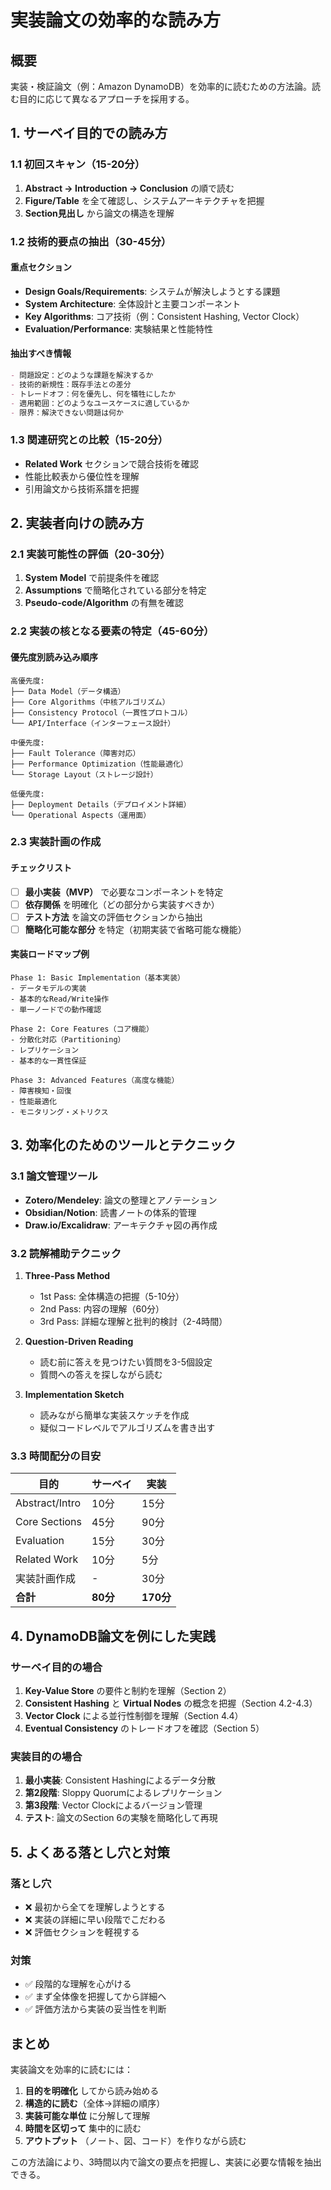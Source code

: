 # 実装論文の効率的な読み方

## 概要
実装・検証論文（例：Amazon DynamoDB）を効率的に読むための方法論。読む目的に応じて異なるアプローチを採用する。

## 1. サーベイ目的での読み方

### 1.1 初回スキャン（15-20分）
1. **Abstract → Introduction → Conclusion** の順で読む
2. **Figure/Table** を全て確認し、システムアーキテクチャを把握
3. **Section見出し** から論文の構造を理解

### 1.2 技術的要点の抽出（30-45分）
#### 重点セクション
- **Design Goals/Requirements**: システムが解決しようとする課題
- **System Architecture**: 全体設計と主要コンポーネント
- **Key Algorithms**: コア技術（例：Consistent Hashing, Vector Clock）
- **Evaluation/Performance**: 実験結果と性能特性

#### 抽出すべき情報
```markdown
- 問題設定：どのような課題を解決するか
- 技術的新規性：既存手法との差分
- トレードオフ：何を優先し、何を犠牲にしたか
- 適用範囲：どのようなユースケースに適しているか
- 限界：解決できない問題は何か
```

### 1.3 関連研究との比較（15-20分）
- **Related Work** セクションで競合技術を確認
- 性能比較表から優位性を理解
- 引用論文から技術系譜を把握

## 2. 実装者向けの読み方

### 2.1 実装可能性の評価（20-30分）
1. **System Model** で前提条件を確認
2. **Assumptions** で簡略化されている部分を特定
3. **Pseudo-code/Algorithm** の有無を確認

### 2.2 実装の核となる要素の特定（45-60分）

#### 優先度別読み込み順序
```
高優先度:
├── Data Model（データ構造）
├── Core Algorithms（中核アルゴリズム）
├── Consistency Protocol（一貫性プロトコル）
└── API/Interface（インターフェース設計）

中優先度:
├── Fault Tolerance（障害対応）
├── Performance Optimization（性能最適化）
└── Storage Layout（ストレージ設計）

低優先度:
├── Deployment Details（デプロイメント詳細）
└── Operational Aspects（運用面）
```

### 2.3 実装計画の作成

#### チェックリスト
- [ ] **最小実装（MVP）** で必要なコンポーネントを特定
- [ ] **依存関係** を明確化（どの部分から実装すべきか）
- [ ] **テスト方法** を論文の評価セクションから抽出
- [ ] **簡略化可能な部分** を特定（初期実装で省略可能な機能）

#### 実装ロードマップ例
```
Phase 1: Basic Implementation（基本実装）
- データモデルの実装
- 基本的なRead/Write操作
- 単一ノードでの動作確認

Phase 2: Core Features（コア機能）
- 分散化対応（Partitioning）
- レプリケーション
- 基本的な一貫性保証

Phase 3: Advanced Features（高度な機能）
- 障害検知・回復
- 性能最適化
- モニタリング・メトリクス
```

## 3. 効率化のためのツールとテクニック

### 3.1 論文管理ツール
- **Zotero/Mendeley**: 論文の整理とアノテーション
- **Obsidian/Notion**: 読書ノートの体系的管理
- **Draw.io/Excalidraw**: アーキテクチャ図の再作成

### 3.2 読解補助テクニック
1. **Three-Pass Method**
   - 1st Pass: 全体構造の把握（5-10分）
   - 2nd Pass: 内容の理解（60分）
   - 3rd Pass: 詳細な理解と批判的検討（2-4時間）

2. **Question-Driven Reading**
   - 読む前に答えを見つけたい質問を3-5個設定
   - 質問への答えを探しながら読む

3. **Implementation Sketch**
   - 読みながら簡単な実装スケッチを作成
   - 疑似コードレベルでアルゴリズムを書き出す

### 3.3 時間配分の目安

| 目的 | サーベイ | 実装 |
|------|----------|------|
| Abstract/Intro | 10分 | 15分 |
| Core Sections | 45分 | 90分 |
| Evaluation | 15分 | 30分 |
| Related Work | 10分 | 5分 |
| 実装計画作成 | - | 30分 |
| **合計** | **80分** | **170分** |

## 4. DynamoDB論文を例にした実践

### サーベイ目的の場合
1. **Key-Value Store** の要件と制約を理解（Section 2）
2. **Consistent Hashing** と **Virtual Nodes** の概念を把握（Section 4.2-4.3）
3. **Vector Clock** による並行性制御を理解（Section 4.4）
4. **Eventual Consistency** のトレードオフを確認（Section 5）

### 実装目的の場合
1. **最小実装**: Consistent Hashingによるデータ分散
2. **第2段階**: Sloppy Quorumによるレプリケーション
3. **第3段階**: Vector Clockによるバージョン管理
4. **テスト**: 論文のSection 6の実験を簡略化して再現

## 5. よくある落とし穴と対策

### 落とし穴
- ❌ 最初から全てを理解しようとする
- ❌ 実装の詳細に早い段階でこだわる
- ❌ 評価セクションを軽視する

### 対策
- ✅ 段階的な理解を心がける
- ✅ まず全体像を把握してから詳細へ
- ✅ 評価方法から実装の妥当性を判断

## まとめ

実装論文を効率的に読むには：
1. **目的を明確化** してから読み始める
2. **構造的に読む**（全体→詳細の順序）
3. **実装可能な単位** に分解して理解
4. **時間を区切って** 集中的に読む
5. **アウトプット** （ノート、図、コード）を作りながら読む

この方法論により、3時間以内で論文の要点を把握し、実装に必要な情報を抽出できる。